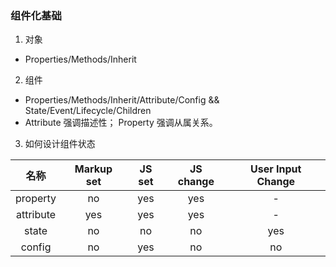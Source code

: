 ### 组件化基础
1. 对象
+ Properties/Methods/Inherit

2. 组件
+ Properties/Methods/Inherit/Attribute/Config && State/Event/Lifecycle/Children
+ Attribute 强调描述性； Property 强调从属关系。

3. 如何设计组件状态

| 名称 | Markup set | JS set | JS change | User Input Change |
| :---:  | :---: | :---: | :---: | :---: |
| property | no | yes | yes | - |
| attribute | yes | yes | yes | - |
| state | no | no | no | yes |
| config | no | yes | no | no |